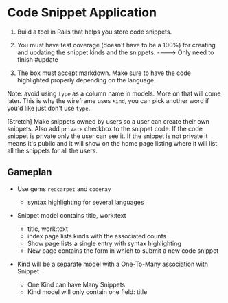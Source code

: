 # Code Snippet Application

1. Build a tool in Rails that helps you store code snippets.

2. You must have test coverage (doesn't have to be a 100%) for creating and updating the snippet kinds and the snippets.
----> Only need to finish #update

3. The box must accept markdown. Make sure to have the code highlighted properly depending on the language.

Note: avoid using `type` as a column name in models. More on that will come later. This is why the wireframe uses `Kind`, you can pick another word if you'd like just don't use `type`.  

[Stretch] Make snippets owned by users so a user can create their own snippets. Also add `private` checkbox to the snippet code. If the code snippet is private only the user can see it. If the snippet is not private it means it's public and it will show on the home page listing where it will list all the snippets for all the users.

## Gameplan

- Use gems `redcarpet` and `coderay`
  - syntax highlighting for several languages


- Snippet model contains title, work:text
  - title, work:text
  - index page lists kinds with the associated counts
  - Show page lists a single entry with syntax highlighting
  - New page contains the form in which to submit a new code snippet


- Kind will be a separate model with a One-To-Many association with Snippet
  - One Kind can have Many Snippets
  - Kind model will only contain one field: title
